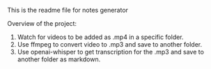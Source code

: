 This is the readme file for notes generator

Overview of the project:

1. Watch for videos to be added as .mp4 in a specific folder.
2. Use ffmpeg to convert video to .mp3 and save to another folder.
3. Use openai-whisper to get transcription for the .mp3 and save to another folder as markdown.
